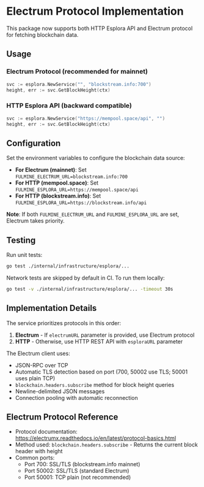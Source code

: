 # Electrum Protocol Implementation

This package now supports both HTTP Esplora API and Electrum protocol for fetching blockchain data.

## Usage

### Electrum Protocol (recommended for mainnet)
```go
svc := esplora.NewService("", "blockstream.info:700")
height, err := svc.GetBlockHeight(ctx)
```

### HTTP Esplora API (backward compatible)
```go
svc := esplora.NewService("https://mempool.space/api", "")
height, err := svc.GetBlockHeight(ctx)
```

## Configuration

Set the environment variables to configure the blockchain data source:

- **For Electrum (mainnet)**: Set `FULMINE_ELECTRUM_URL=blockstream.info:700`
- **For HTTP (mempool.space)**: Set `FULMINE_ESPLORA_URL=https://mempool.space/api`
- **For HTTP (blockstream.info)**: Set `FULMINE_ESPLORA_URL=https://blockstream.info/api`

**Note**: If both `FULMINE_ELECTRUM_URL` and `FULMINE_ESPLORA_URL` are set, Electrum takes priority.

## Testing

Run unit tests:
```bash
go test ./internal/infrastructure/esplora/...
```

Network tests are skipped by default in CI. To run them locally:
```bash
go test -v ./internal/infrastructure/esplora/... -timeout 30s
```

## Implementation Details

The service prioritizes protocols in this order:
1. **Electrum** - If `electrumURL` parameter is provided, use Electrum protocol
2. **HTTP** - Otherwise, use HTTP REST API with `esploraURL` parameter

The Electrum client uses:
- JSON-RPC over TCP
- Automatic TLS detection based on port (700, 50002 use TLS; 50001 uses plain TCP)
- `blockchain.headers.subscribe` method for block height queries
- Newline-delimited JSON messages
- Connection pooling with automatic reconnection

## Electrum Protocol Reference

- Protocol documentation: https://electrumx.readthedocs.io/en/latest/protocol-basics.html
- Method used: `blockchain.headers.subscribe` - Returns the current block header with height
- Common ports:
  - Port 700: SSL/TLS (blockstream.info mainnet)
  - Port 50002: SSL/TLS (standard Electrum)
  - Port 50001: TCP plain (not recommended)
